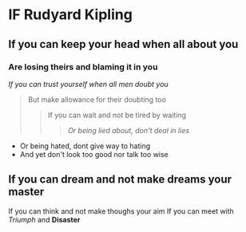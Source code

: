 # IF Rudyard Kipling #
## If you can keep your head when all about you 
### Are losing theirs and blaming it in you 
*If you can trust yourself when all men doubt you*
> But make allowance for their doubting too
> > If you can wait and not be tired by waiting 
> > > *Or being lied about, don't deal in lies*
+ Or being hated, dont give way to hating 
+ And yet don't look too good nor talk too wise 

If you can dream and not make dreams your master 
---
If you can think and not make thoughs your aim 
If you can meet with *Triumph* and **Disaster**

